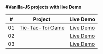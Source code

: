 **#Vanilla-JS projects with live Demo**

<table>
<thead>
<tr>
<th align="center">#</th>
<th align="center">Project</th>
<th align="center">Live Demo</th>
</tr>
</thead>
<tbody>
<tr>
<td align="center">01</td>
<td align="center"><a href="https://github.com/sainijitendrakumar/react.js/tree/main/Currency%20convertor">Tic-Tac-Toi Game</a></td>
<td align="center"><a href="https://vanilla-js-projects-ivory.vercel.app/" rel="nofollow">Live Demo</a></td>
</tr>
<tr>
<td align="center">02</td>
<td align="center"><a href=""> </a></td>
<td align="center"><a href="" rel="nofollow">Live Demo</a></td>
</tr>
<tr>
<td align="center">03</td>
<td align="center"><a href=""> </a></td>
<td align="center"><a href=" " rel="nofollow">Live Demo</a></td>
</tr>

</tbody>
</table>
